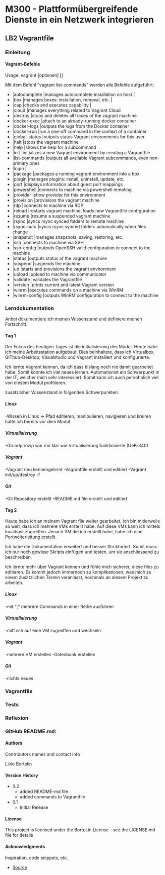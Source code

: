 # M300 - Plattformübergreifende Dienste in ein Netzwerk integrieren
## LB2 Vagrantfile

### Einleitung


#### Vagrant-Befehle
Usage: vagrant [optionen] <Befehl> [<args>]

Mit dem Befehl "vagrant list-commands" werden alle Befehle aufgeführt:

* |autocomplete    |manages autocomplete installation on host                       |
* |box             |manages boxes: installation, removal, etc.                      |
* |cap             |checks and executes capability                                  |
* |cloud           |manages everything related to Vagrant Cloud
* |destroy         |stops and deletes all traces of the vagrant machine
* |docker-exec     |attach to an already-running docker container
* |docker-logs     |outputs the logs from the Docker container
* |docker-run      |run a one-off command in the context of a container
* |global-status   |outputs status Vagrant environments for this user
* |halt            |stops the vagrant machine
* |help            |shows the help for a subcommand
* |init            |initializes a new Vagrant environment by creating a Vagrantfile
* |list-commands   |outputs all available Vagrant subcommands, even non-primary ones
* |login           |
* |package         |packages a running vagrant environment into a box
* |plugin          |manages plugins: install, uninstall, update, etc.
* |port            |displays information about guest port mappings
* |powershell      |connects to machine via powershell remoting
* |provider        |show provider for this environment
* |provision       |provisions the vagrant machine 
* |rdp             |connects to machine via RDP
* |reload          |restarts vagrant machine, loads new Vagrantfile configuration
* |resume          |resume a suspended vagrant machine
* |rsync           |syncs rsync synced folders to remote machine
* |rsync-auto      |syncs rsync synced folders automatically when files change
* |snapshot        |manages snapshots: saving, restoring, etc.
* |ssh             |connects to machine via SSH
* |ssh-config      |outputs OpenSSH valid configuration to connect to the machine
* |status          |outputs status of the vagrant machine
* |suspend         |suspends the machine
* |up              |starts and provisions the vagrant environment
* |upload          |upload to machine via communicator
* |validate        |validates the Vagrantfile
* |version         |prints current and latest Vagrant version
* |winrm           |executes commands on a machine via WinRM
* |winrm-config    |outputs WinRM configuration to connect to the machine


### Lerndokumentation

Anbei dokumentiere ich meinen Wissenstand und definiere meinen Fortschritt.

#### Tag 1
Der Fokus des heutigen Tages ist die initialisierung des Modul. Heute habe ich meine Arbeitsstation aufgebaut. Dies beinhaltete, dass ich Virtualbox, GIThub-Desktop, Visualstudio und Vagrant installiert und konfigurierte. 

Ich lernte Vagrant kennen, da ich dass bislang noch nie damit gearbeitet habe. Somit konnte ich viel neues lernen. Automationist ein Schwerpunkt in der IT, welcher mich sehr interessiert. Somit kann ich auch persöhnlich viel von diesem Modul profitieren.

zusätzlicher Wissenstand in folgenden Schwerpunkten: 

##### Linux
-Wissen in Linux -> Pfad editieren, manipulieren, navigieren und kreiren hatte ich bereits vor dem Modul 
##### Virtualisierung
-Grundprinzip war mir klar wie Virtualisierung funktionierte (UeK-340)
##### Vagrant
-Vagrant neu kennengelernt
-Vagrantfile erstellt und editiert
-Vagrant init/up/destroy -f
##### Git
-Git Repository erstellt
-README.md file erstellt und editiert

#### Tag 2
Heute habe ich an meinem Vagrant file weiter gearbeitet. Ich bin mitlerweile so weit, dass ich mehrere VMs erstellt habe. Auf diese VMs kann ich mittels localhost zugreiffen. Jenach VM die ich erstellt habe, habe ich eine Portweiterleitung erstellt.

Ich habe die Dokumentation erweitert und besser Strukturiert. Somit muss ich nur noch gewisse Skripts einfügen und testen, um sie anschliessend zu beschreiben.

Ich lernte mehr über Vagrant kennen und fühle mich sicherer, diese files zu editieren. Es kommt jedoch immernoch zu komplikationen, was mich zu einem zusätzlichen Termin veranlasst, nochmals an diesem Projekt zu arbeiten.


##### Linux
-mit ";" mehrere Commands in einer Reihe ausführen
##### Virtualisierung
-mitt ssh auf eine VM zugreiffen und wechseln
##### Vagrant
-mehrere VM erstellen
-Datenbank erstellen
##### Git
-nichts neues

### Vagrantfile

### Tests

### Reflexion

### GitHub README.md:

#### Authors

Contributors names and contact info

Livio Bortolin

#### Version History

* 0.2
    * added README-md file
    * added commands to Vagrantfile
* 0.1
    * Initial Release

#### License

This project is licensed under the Bortol.in License - see the LICENSE.md file for details

#### Acknowledgments

Inspiration, code snippets, etc.
* [Source](https://github.com/mc-b/M300)